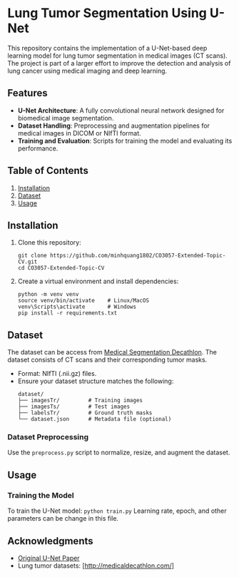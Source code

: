 
# Lung Tumor Segmentation Using U-Net

This repository contains the implementation of a U-Net-based deep learning model for lung tumor segmentation in medical images (CT scans). The project is part of a larger effort to improve the detection and analysis of lung cancer using medical imaging and deep learning.

## Features

-   **U-Net Architecture**: A fully convolutional neural network designed for biomedical image segmentation.
-   **Dataset Handling**: Preprocessing and augmentation pipelines for medical images in DICOM or NIfTI format.
-   **Training and Evaluation**: Scripts for training the model and evaluating its performance.

## Table of Contents

1.  [Installation](#installation)
2.  [Dataset](#dataset)
3.  [Usage](#usage)

## Installation

1.  Clone this repository:

    ```
    git clone https://github.com/minhquang1802/CO3057-Extended-Topic-CV.git
    cd CO3057-Extended-Topic-CV
    ```

2.  Create a virtual environment and install dependencies:
	```
    python -m venv venv
    source venv/bin/activate  	# Linux/MacOS
    venv\Scripts\activate     	# Windows
    pip install -r requirements.txt
	```
## Dataset

The dataset can be access from [Medical Segmentation Decathlon](http://medicaldecathlon.com/).
The dataset consists of CT scans and their corresponding tumor masks.

-   Format: NIfTI (.nii.gz) files.
-   Ensure your dataset structure matches the following:
	```
    dataset/
    ├── imagesTr/         # Training images
    ├── imagesTs/         # Test images
    ├── labelsTr/         # Ground truth masks
    └── dataset.json      # Metadata file (optional)
    ```
### Dataset Preprocessing
Use the `preprocess.py` script to normalize, resize, and augment the dataset.

## Usage

### Training the Model

To train the U-Net model: `python train.py`
Learning rate, epoch, and other parameters can be change in this file.

## Acknowledgments

-   [Original U-Net Paper](https://arxiv.org/abs/1505.04597)
-   Lung tumor datasets: [http://medicaldecathlon.com/]
